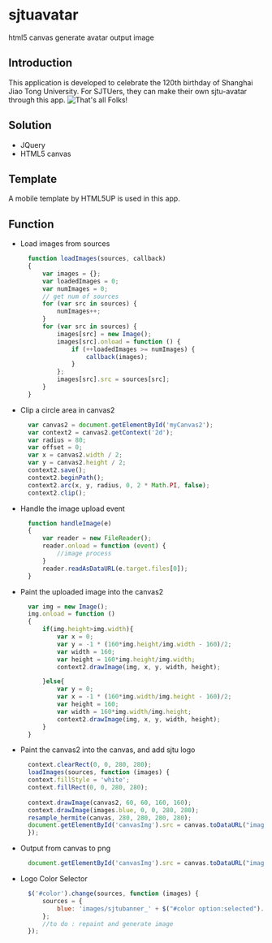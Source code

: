# sjtuavatar
html5 canvas generate avatar output image

## Introduction
This application is developed to celebrate the 120th birthday of Shanghai Jiao Tong University. For SJTUers, they can make their own sjtu-avatar through this app.
![That's all Folks!](http://images.google.fr/imgres?imgurl=http%3A%2F%2Fsmd.sjtu.edu.cn%2Ffile%2Fdownload%2Fid%2F55a06e51e0ea3cde38e9f375&imgrefurl=http%3A%2F%2Fsmd.sjtu.edu.cn%2Fnews%2Fd%2Fid%2F56&h=914&w=826&tbnid=NTzDzYggcCsP-M%3A&docid=jz7D5XlTqn6e9M&ei=oCwBV6jhN8yzae_QrPgJ&tbm=isch&iact=rc&uact=3&dur=308&page=1&start=0&ndsp=20&ved=0ahUKEwiosenZ2vLLAhXMWRoKHW8oC58QMwgwKAowCg&safe=off)

## Solution
* JQuery
* HTML5 canvas

## Template
A mobile template by HTML5UP is used in this app.

## Function
* Load images from sources

  ```javascript
    function loadImages(sources, callback) 
    {
        var images = {};
        var loadedImages = 0;
        var numImages = 0;
        // get num of sources
        for (var src in sources) {
            numImages++;
        }
        for (var src in sources) {
            images[src] = new Image();
            images[src].onload = function () {
                if (++loadedImages >= numImages) {
                    callback(images);
                }
            };
            images[src].src = sources[src];
        }
    }
  ```
* Clip a circle area in canvas2

  ```javascript
    var canvas2 = document.getElementById('myCanvas2');
    var context2 = canvas2.getContext('2d');
    var radius = 80;
    var offset = 0;
    var x = canvas2.width / 2;
    var y = canvas2.height / 2;
    context2.save();
    context2.beginPath();
    context2.arc(x, y, radius, 0, 2 * Math.PI, false);
    context2.clip();
  ```
  
* Handle the image upload event 

  ```javascript
    function handleImage(e) 
    {
        var reader = new FileReader();
        reader.onload = function (event) {
            //image process
        }
        reader.readAsDataURL(e.target.files[0]);
    }
  ```
* Paint the uploaded image into the canvas2

  ```javascript
    var img = new Image();
    img.onload = function () 
    {
        if(img.height>img.width){
            var x = 0;
            var y = -1 * (160*img.height/img.width - 160)/2;
            var width = 160;
            var height = 160*img.height/img.width;
            context2.drawImage(img, x, y, width, height);

        }else{
            var y = 0;
            var x = -1 * (160*img.width/img.height - 160)/2;
            var height = 160;
            var width = 160*img.width/img.height;
            context2.drawImage(img, x, y, width, height);
        }
    }
  ```
  
* Paint the canvas2 into the canvas, and add sjtu logo

  ```javascript
    context.clearRect(0, 0, 280, 280);
    loadImages(sources, function (images) {
    context.fillStyle = 'white';
    context.fillRect(0, 0, 280, 280);
        
    context.drawImage(canvas2, 60, 60, 160, 160);
    context.drawImage(images.blue, 0, 0, 280, 280);
    resample_hermite(canvas, 280, 280, 280, 280);
    document.getElementById('canvasImg').src = canvas.toDataURL("image/png");
    });
  ```
  
* Output from canvas to png

  ```javascript
    document.getElementById('canvasImg').src = canvas.toDataURL("image/png");
  ```
* Logo Color Selector

  ```javascript
    $('#color').change(sources, function (images) {
        sources = {
            blue: 'images/sjtubanner_' + $("#color option:selected").val() + '.png'
        };
        //to do : repaint and generate image
    });
  ```
